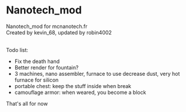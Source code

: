 Nanotech_mod
============

Nanotech_mod for mcnanotech.fr<br>
Created by kevin_68, updated by robin4002<br><br>

Todo list:
* Fix the death hand
* Better render for fountain?
* 3 machines, nano assembler, furnace to use decrease dust, very hot furnace for silicon
* portable chest: keep the stuff inside when break
* camouflage armor: when weared, you become a block

That's all for now
